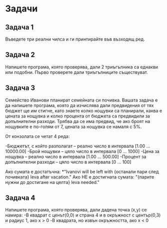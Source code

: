 # Задачи

## Задача 1

Въведете три реални чилса и ги принтирайте във възходящ ред.

## Задача 2

Напишете програма, която проверява, дали 2 триъгълника са еднакви или подобни. Първо проверете дали триъгълниците съществуват.

## Задача 3

Семейство Иванови планират семейната си почивка. Вашата задача е да напишете програма, 
която да изчислява дали предвидения от тях бюджет ще им стигне, като знаете колко нощувки са планирали,
каква е цената за нощувка и колко процента от бюджета са предвидили за допълнителни разходи. 
Трябва да се има предвид, че ако броят на нощувките е по-голям от 7, цената за нощувка се намаля с 5%.

От конзолата се четат 4 реда:

-Бюджетът, с който разполагат – реално число в интервала [1.00 … 10000.00]
-Брой нощувки – цяло число в интервала [0 … 1000]
-Цена за нощувка – реално число в интервала [1.00 … 500.00]
-Процент за допълнителни разходи – цяло число в интервала [0 … 100]

Ако сумата е достатъчна: *"Ivanovi will be left with {останали пари след почивката} leva after vacation."
Ако НЕ е достигната сумата: "{парите нужни до достигане на целта} leva needed."

## Задача 4

Напишете програма, която проверява, дали дадена точка (x,y) се намира:
-В квадрат с ценът(0,0) и страна 4 и в окръжност с център(0,3) и радиус 1, ако x > 0
-В квадрата, но извън окръжността, ако x < 0
